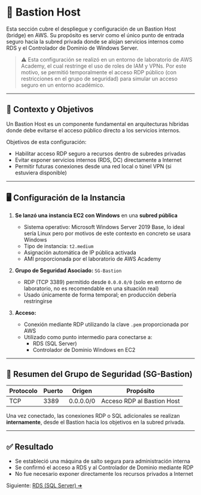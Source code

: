 # 🔐 Bastion Host

Esta sección cubre el despliegue y configuración de un Bastion Host (bridge) en AWS. Su propósito es servir como el único punto de entrada seguro hacia la subred privada donde se alojan servicios internos como RDS y el Controlador de Dominio de Windows Server.

> ⚠️ Esta configuración se realizó en un entorno de laboratorio de AWS Academy, el cual restringe el uso de roles de IAM y VPNs. Por este motivo, se permitió temporalmente el acceso RDP público (con restricciones en el grupo de seguridad) para simular un acceso seguro en un entorno académico.

---

## 🧭 Contexto y Objetivos

Un Bastion Host es un componente fundamental en arquitecturas híbridas donde debe evitarse el acceso público directo a los servicios internos.

Objetivos de esta configuración:
- Habilitar acceso RDP seguro a recursos dentro de subredes privadas
- Evitar exponer servicios internos (RDS, DC) directamente a Internet
- Permitir futuras conexiones desde una red local o túnel VPN (si estuviera disponible)

---

## 🖥️ Configuración de la Instancia

1. **Se lanzó una instancia EC2 con Windows** en una **subred pública**
   - Sistema operativo: Microsoft Windows Server 2019 Base, lo ideal sería Linux pero por motivos de este contexto en concreto se usara Windows
   - Tipo de instancia: `t2.medium`
   - Asignación automática de IP pública activada
   - AMI proporcionada por el laboratorio de AWS Academy

2. **Grupo de Seguridad Asociado:** `SG-Bastion`
   - RDP (TCP 3389) permitido desde `0.0.0.0/0` (solo en entorno de laboratorio, no es recomendable en una situación real)
   - Usado únicamente de forma temporal; en producción debería restringirse

3. **Acceso:**
   - Conexión mediante RDP utilizando la clave `.pem` proporcionada por AWS
   - Utilizado como punto intermedio para conectarse a:
     - RDS (SQL Server)
     - Controlador de Dominio Windows en EC2

---

## 🔐 Resumen del Grupo de Seguridad (SG-Bastion)

| Protocolo | Puerto | Origen     | Propósito                        |
|-----------|--------|------------|----------------------------------|
| TCP       | 3389   | 0.0.0.0/0  | Acceso RDP al Bastion Host       |

Una vez conectado, las conexiones RDP o SQL adicionales se realizan **internamente**, desde el Bastion hacia los objetivos en la subred privada.

---

## ✅ Resultado

- Se estableció una máquina de salto segura para administración interna
- Se confirmó el acceso a RDS y al Controlador de Dominio mediante RDP
- No fue necesario exponer directamente los recursos privados a Internet

Siguiente: [RDS (SQL Server) ➜](rds.md)
